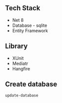 ## Tech Stack
- Net 8
- Database - sqlite
- Entity Framework

## Library

- XUnit
- Mediatr
- Hangfire


## Create database

```
update-database
```
